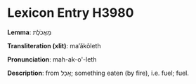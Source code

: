 # Lexicon Entry H3980

**Lemma**: מַאֲכֹלֶת

**Transliteration (xlit)**: maʼăkôleth

**Pronunciation**: mah-ak-o'-leth

**Description**:
from אָכַל; something eaten (by fire), i.e. fuel; fuel.
